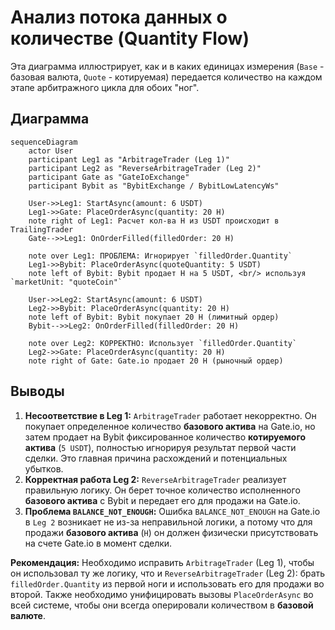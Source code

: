# Анализ потока данных о количестве (Quantity Flow)

Эта диаграмма иллюстрирует, как и в каких единицах измерения (`Base` - базовая валюта, `Quote` - котируемая) передается количество на каждом этапе арбитражного цикла для обоих "ног".

## Диаграмма

```mermaid
sequenceDiagram
    actor User
    participant Leg1 as "ArbitrageTrader (Leg 1)"
    participant Leg2 as "ReverseArbitrageTrader (Leg 2)"
    participant Gate as "GateIoExchange"
    participant Bybit as "BybitExchange / BybitLowLatencyWs"

    User->>Leg1: StartAsync(amount: 6 USDT)
    Leg1->>Gate: PlaceOrderAsync(quantity: 20 H)
    note right of Leg1: Расчет кол-ва H из USDT происходит в TrailingTrader
    Gate-->>Leg1: OnOrderFilled(filledOrder: 20 H)

    note over Leg1: ПРОБЛЕМА: Игнорирует `filledOrder.Quantity`
    Leg1->>Bybit: PlaceOrderAsync(quoteQuantity: 5 USDT)
    note left of Bybit: Bybit продает H на 5 USDT, <br/> используя `marketUnit: "quoteCoin"`

    User->>Leg2: StartAsync(amount: 6 USDT)
    Leg2->>Bybit: PlaceOrderAsync(quantity: 20 H)
    note left of Bybit: Bybit покупает 20 H (лимитный ордер)
    Bybit-->>Leg2: OnOrderFilled(filledOrder: 20 H)

    note over Leg2: КОРРЕКТНО: Использует `filledOrder.Quantity`
    Leg2->>Gate: PlaceOrderAsync(quantity: 20 H)
    note right of Gate: Gate.io продает 20 H (рыночный ордер)
```

## Выводы

1.  **Несоответствие в Leg 1:** `ArbitrageTrader` работает некорректно. Он покупает определенное количество **базового актива** на Gate.io, но затем продает на Bybit фиксированное количество **котируемого актива** (`5 USDT`), полностью игнорируя результат первой части сделки. Это главная причина расхождений и потенциальных убытков.
2.  **Корректная работа Leg 2:** `ReverseArbitrageTrader` реализует правильную логику. Он берет точное количество исполненного **базового актива** с Bybit и передает его для продажи на Gate.io.
3.  **Проблема `BALANCE_NOT_ENOUGH`:** Ошибка `BALANCE_NOT_ENOUGH` на Gate.io в `Leg 2` возникает не из-за неправильной логики, а потому что для продажи **базового актива** (`H`) он должен физически присутствовать на счете Gate.io в момент сделки.

**Рекомендация:**
Необходимо исправить `ArbitrageTrader` (Leg 1), чтобы он использовал ту же логику, что и `ReverseArbitrageTrader` (Leg 2): брать `filledOrder.Quantity` из первой ноги и использовать его для продажи во второй. Также необходимо унифицировать вызовы `PlaceOrderAsync` во всей системе, чтобы они всегда оперировали количеством в **базовой валюте**.